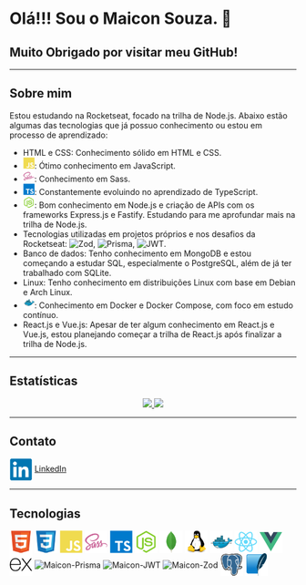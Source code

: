 # Olá!!! Sou o Maicon Souza. 👋

## Muito Obrigado por visitar meu GitHub!

---

## Sobre mim

Estou estudando na Rocketseat, focado na trilha de Node.js. Abaixo estão algumas das tecnologias que já possuo conhecimento ou estou em processo de aprendizado:

- HTML e CSS: Conhecimento sólido em HTML e CSS.
- <img src="https://raw.githubusercontent.com/devicons/devicon/master/icons/javascript/javascript-plain.svg" alt="JavaScript" width="20" height="20">: Ótimo conhecimento em JavaScript.
- <img src="https://raw.githubusercontent.com/devicons/devicon/master/icons/sass/sass-original.svg" alt="Sass" width="20" height="20">: Conhecimento em Sass.
- <img src="https://raw.githubusercontent.com/devicons/devicon/master/icons/typescript/typescript-plain.svg" alt="TypeScript" width="20" height="20">: Constantemente evoluindo no aprendizado de TypeScript.
- <img src="https://raw.githubusercontent.com/devicons/devicon/master/icons/nodejs/nodejs-original.svg" alt="Node.js" width="20" height="20">: Bom conhecimento em Node.js e criação de APIs com os frameworks Express.js e Fastify. Estudando para me aprofundar mais na trilha de Node.js.
- Tecnologias utilizadas em projetos próprios e nos desafios da Rocketseat: <img src="https://excalidraw.com/assets/icons/logos/zod.svg" alt="Zod" width="20" height="20">, <img src="https://github.com/prisma/prisma/blob/master/docs/assets/prisma_logo.svg" alt="Prisma" width="20" height="20">, <img src="https://jwt.io/img/pic_logo.svg" alt="JWT" width="20" height="20">.
- Banco de dados: Tenho conhecimento em MongoDB e estou começando a estudar SQL, especialmente o PostgreSQL, além de já ter trabalhado com SQLite.
- Linux: Tenho conhecimento em distribuições Linux com base em Debian e Arch Linux.
- <img src="https://raw.githubusercontent.com/devicons/devicon/master/icons/docker/docker-original.svg" alt="Docker" width="20" height="20">: Conhecimento em Docker e Docker Compose, com foco em estudo contínuo.
- React.js e Vue.js: Apesar de ter algum conhecimento em React.js e Vue.js, estou planejando começar a trilha de React.js após finalizar a trilha de Node.js.

---

## Estatísticas

<div align="center">
  <a href="https://github.com/MaiconDeSouza">
    <img 
      height="150rem" 
      src="https://github-readme-stats.vercel.app/api?username=maiconDeSouza&show_icons=true&theme=dracula&include_all_commits=true&count_private=true"
    />
    <img 
      height="150rem" 
      src="https://github-readme-stats.vercel.app/api/top-langs/?username=maiconDeSouza&layout=compact&langs_count=10&theme=dracula"
    />
  </a>
</div>

---

## Contato

<div>
  <img 
    align="center" 
    alt="Maicon-LinkedIn" 
    width="40" 
    src="https://raw.githubusercontent.com/devicons/devicon/master/icons/linkedin/linkedin-original.svg"
  />
  <a href="https://www.linkedin.com/in/maicon-de-souza-ferreira/">
    LinkedIn
  </a>
</div>

---

## Tecnologias

<div>
  <img 
    align="center" 
    alt="Maicon-HTML" 
    width="40" 
    src="https://raw.githubusercontent.com/devicons/devicon/master/icons/html5/html5-original.svg"
  />
  <img 
    align="center" 
    alt="Maicon-CSS" 
    width="40" 
    src="https://raw.githubusercontent.com/devicons/devicon/master/icons/css3/css3-original.svg"
  />
  <img 
    align="center" 
    alt="Maicon-JavaScript" 
    width="40" 
    src="https://raw.githubusercontent.com/devicons/devicon/master/icons/javascript/javascript-plain.svg"
  />
  <img 
    align="center" 
    alt="Maicon-Sass" 
    width="40" 
    src="https://raw.githubusercontent.com/devicons/devicon/master/icons/sass/sass-original.svg"
  />
  <img 
    align="center" 
    alt="Maicon-TypeScript" 
    width="40" 
    src="https://raw.githubusercontent.com/devicons/devicon/master/icons/typescript/typescript-plain.svg"
  />
  <img 
    align="center" 
    alt="Maicon-Node.js" 
    width="40" 
    src="https://raw.githubusercontent.com/devicons/devicon/master/icons/nodejs/nodejs-original.svg"
  />
  <img 
    align="center" 
    alt="Maicon-MongoDB" 
    width="40" 
    src="https://raw.githubusercontent.com/devicons/devicon/master/icons/mongodb/mongodb-original.svg"
  />
  <img 
    align="center" 
    alt="Maicon-Linux" 
    width="40" 
    src="https://raw.githubusercontent.com/devicons/devicon/master/icons/linux/linux-original.svg"
  />
  <img 
    align="center" 
    alt="Maicon-Docker" 
    width="40" 
    src="https://raw.githubusercontent.com/devicons/devicon/master/icons/docker/docker-original.svg"
  />
  <img 
    align="center" 
    alt="Maicon-React" 
    width="40" 
    src="https://raw.githubusercontent.com/devicons/devicon/master/icons/react/react-original.svg"
  />
  <img 
    align="center" 
    alt="Maicon-VueJS" 
    width="40" 
    src="https://raw.githubusercontent.com/devicons/devicon/master/icons/vuejs/vuejs-original.svg"
  />
  <img 
    align="center" 
    alt="Maicon-Express" 
    width="40" 
    src="https://raw.githubusercontent.com/devicons/devicon/master/icons/express/express-original.svg"
  />
  <img 
    align="center" 
    alt="Maicon-Prisma" 
    width="40" 
    src="https://github.com/prisma/prisma/blob/master/docs/assets/prisma_logo.svg"
  />
  <img 
    align="center" 
    alt="Maicon-JWT" 
    width="40" 
    src="https://jwt.io/img/pic_logo.svg"
  />
  <img 
    align="center" 
    alt="Maicon-Zod" 
    width="40" 
    src="https://excalidraw.com/assets/icons/logos/zod.svg"
  />
  <img 
    align="center" 
    alt="Maicon-PostgreSQL" 
    width="40" 
    src="https://raw.githubusercontent.com/devicons/devicon/master/icons/postgresql/postgresql-original.svg"
  />
  <img 
    align="center" 
    alt="Maicon-SQLite" 
    width="40" 
    src="https://raw.githubusercontent.com/devicons/devicon/master/icons/sqlite/sqlite-original.svg"
  />
</div>
